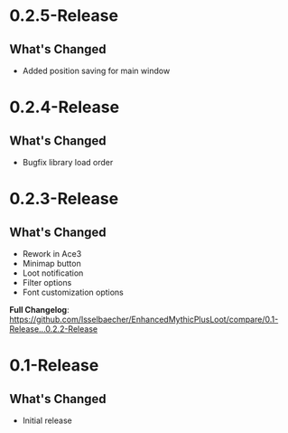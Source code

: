# 0.2.5-Release
## What's Changed
* Added position saving for main window

# 0.2.4-Release
## What's Changed
* Bugfix library load order

# 0.2.3-Release
## What's Changed
* Rework in Ace3
* Minimap button
* Loot notification
* Filter options
* Font customization options 

**Full Changelog**: https://github.com/Isselbaecher/EnhancedMythicPlusLoot/compare/0.1-Release...0.2.2-Release

# 0.1-Release
## What's Changed
* Initial release